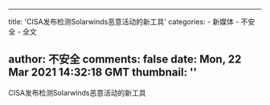 
---
title: 'CISA发布检测Solarwinds恶意活动的新工具'
categories: 
    - 新媒体
    - 不安全
    - 全文

author: 不安全
comments: false
date: Mon, 22 Mar 2021 14:32:18 GMT
thumbnail: ''
---

<div>   
CISA发布检测Solarwinds恶意活动的新工具  
</div>
            